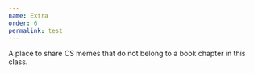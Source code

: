 ```yaml
---
name: Extra
order: 6
permalink: test
---
```


A place to share CS memes that do not belong to a book chapter in this class.